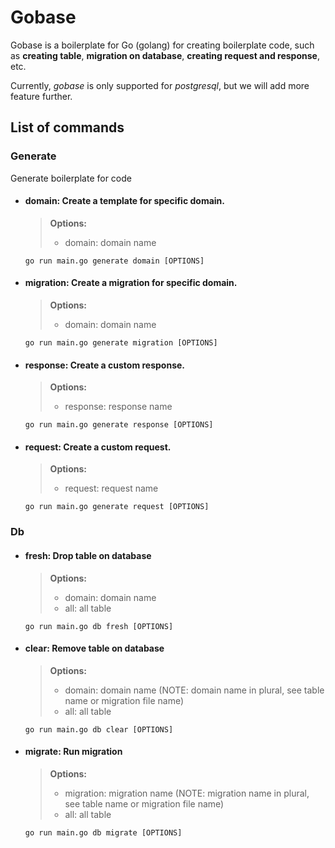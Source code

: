 # Gobase

Gobase is a boilerplate for Go (golang) for creating boilerplate code, such as **creating table**, 
**migration on database**, **creating request and response**, etc.

Currently, *gobase* is only supported for _postgresql_, but we will add more feature further. 

## List of commands
### Generate
Generate boilerplate for code
* #### domain: Create a template for specific domain.

    >**Options:** 
    >- domain: domain name 
    
    ```
    go run main.go generate domain [OPTIONS] 
    ```
* #### migration: Create a migration for specific domain.

    >**Options:** 
    >- domain: domain name 
    
    ```
    go run main.go generate migration [OPTIONS] 
    ```
* #### response: Create a custom response.

    >**Options:** 
    >- response: response name 
    
    ```
    go run main.go generate response [OPTIONS] 
    ```
* #### request: Create a custom request.

     >**Options:** 
     >- request: request name 
    
    ```
    go run main.go generate request [OPTIONS] 
    ```

### Db
* #### fresh: Drop table on database

     >**Options:** 
     >- domain: domain name 
     >- all: all table
        
     ```
     go run main.go db fresh [OPTIONS] 
     ```

* #### clear: Remove table on database
    
     >**Options:** 
     >- domain: domain name (NOTE: domain name in plural, see table name or migration file name)
     >- all: all table
     
     ```
     go run main.go db clear [OPTIONS] 
     ```

* #### migrate: Run migration

     >**Options:** 
     >- migration: migration name (NOTE: migration name in plural, see table name or migration file name)
     >- all: all table
       
     ```
     go run main.go db migrate [OPTIONS] 
     ```






